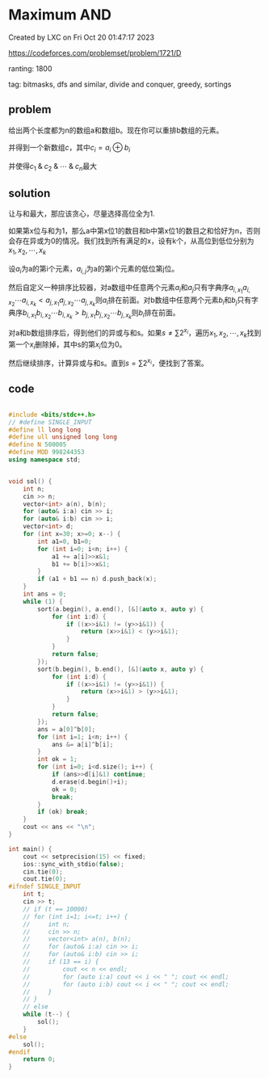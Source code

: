 # Maximum AND

Created by LXC on Fri Oct 20 01:47:17 2023

https://codeforces.com/problemset/problem/1721/D

ranting: 1800

tag: bitmasks, dfs and similar, divide and conquer, greedy, sortings

## problem

给出两个长度都为n的数组a和数组b。现在你可以重排b数组的元素。

并得到一个新数组$c$，其中$c_i = a_i \oplus b_i$

并使得$c_1 \mathbin{\&} c_2 \mathbin{\&} \cdots \mathbin{\&} c_n$最大


## solution

让与和最大，那应该贪心，尽量选择高位全为1.

如果第x位与和为1，那么a中第x位1的数目和b中第x位1的数目之和恰好为n，否则会存在异或为0的情况。我们找到所有满足的x，设有k个，从高位到低位分别为$x_1,x_2, \cdots, x_k$

设$a_i$为a的第i个元素，$a_{i,j}$为a的第i个元素的低位第j位。

然后自定义一种排序比较器，对a数组中任意两个元素$a_i$和$a_j$只有字典序$a_{i,x_1}a_{i,x_2}\cdots a_{i,x_k} < a_{j,x_1}a_{j,x_2}\cdots a_{j,x_k}$则$a_i$排在前面。对b数组中任意两个元素$b_i$和$b_j$只有字典序$b_{i,x_1}b_{i,x_2}\cdots b_{i,x_k} > b_{j,x_1}b_{j,x_2}\cdots b_{j,x_k}$则$b_i$排在前面。

对a和b数组排序后，得到他们的异或与和s。如果$s \ne \sum 2^{x_i}$，遍历$x_1,x_2, \cdots, x_k$找到第一个$x_i$删除掉，其中s的第$x_i$位为0。

然后继续排序，计算异或与和s。直到$s = \sum 2^{x_i}$，便找到了答案。


## code

``` cpp

#include <bits/stdc++.h>
// #define SINGLE_INPUT
#define ll long long
#define ull unsigned long long
#define N 500005
#define MOD 998244353
using namespace std;


void sol() {
    int n;
    cin >> n;
    vector<int> a(n), b(n);
    for (auto& i:a) cin >> i;
    for (auto& i:b) cin >> i;
    vector<int> d;
    for (int x=30; x>=0; x--) {
        int a1=0, b1=0;
        for (int i=0; i<n; i++) {
            a1 += a[i]>>x&1;
            b1 += b[i]>>x&1;
        }
        if (a1 + b1 == n) d.push_back(x);
    }
    int ans = 0;
    while (1) {
        sort(a.begin(), a.end(), [&](auto x, auto y) {
            for (int i:d) {
                if ((x>>i&1) != (y>>i&1)) {
                    return (x>>i&1) < (y>>i&1);
                }
            }
            return false;
        });
        sort(b.begin(), b.end(), [&](auto x, auto y) {
            for (int i:d) {
                if ((x>>i&1) != (y>>i&1)) {
                    return (x>>i&1) > (y>>i&1);
                }
            }
            return false;
        });
        ans = a[0]^b[0];
        for (int i=1; i<n; i++) {
            ans &= a[i]^b[i];
        }
        int ok = 1;
        for (int i=0; i<d.size(); i++) {
            if (ans>>d[i]&1) continue;
            d.erase(d.begin()+i);
            ok = 0;
            break;
        }
        if (ok) break;
    }
    cout << ans << "\n";
}

int main() {
    cout << setprecision(15) << fixed;
    ios::sync_with_stdio(false);
    cin.tie(0);
    cout.tie(0);
#ifndef SINGLE_INPUT
    int t;
    cin >> t;
    // if (t == 10000)
    // for (int i=1; i<=t; i++) {
    //     int n;
    //     cin >> n;
    //     vector<int> a(n), b(n);
    //     for (auto& i:a) cin >> i;
    //     for (auto& i:b) cin >> i;
    //     if (13 == i) {
    //         cout << n << endl;
    //         for (auto i:a) cout << i << " "; cout << endl;
    //         for (auto i:b) cout << i << " "; cout << endl;
    //     }
    // }
    // else 
    while (t--) {
        sol();
    }
#else
    sol();
#endif
    return 0;
}

```
